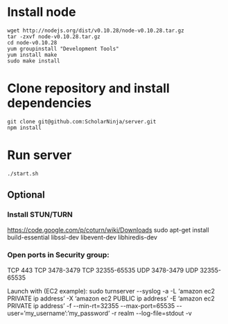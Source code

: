 # Install node

```
wget http://nodejs.org/dist/v0.10.28/node-v0.10.28.tar.gz
tar -zxvf node-v0.10.28.tar.gz
cd node-v0.10.28
yum groupinstall "Development Tools"
yum install make
sudo make install
```

# Clone repository and install dependencies

```
git clone git@github.com:ScholarNinja/server.git
npm install
```

# Run server

```
./start.sh
```

## Optional

### Install STUN/TURN
https://code.google.com/p/coturn/wiki/Downloads
sudo apt-get install build-essential libssl-dev libevent-dev libhiredis-dev

### Open ports in Security group:
TCP 443
TCP 3478-3479
TCP 32355-65535
UDP 3478-3479
UDP 32355-65535

Launch with (EC2 example):
sudo turnserver --syslog -a -L ‘amazon ec2 PRIVATE ip address’ -X ‘amazon ec2 PUBLIC ip address’ -E ‘amazon ec2 PRIVATE ip address’ -f --min-rt=32355 --max-port=65535 --user=’my_username’:’my_password’ -r realm --log-file=stdout -v